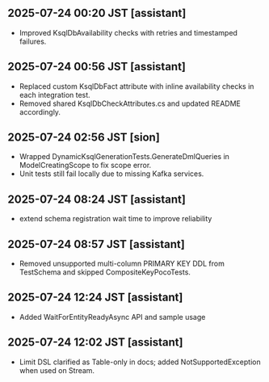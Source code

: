 ## 2025-07-24 00:20 JST [assistant]
- Improved KsqlDbAvailability checks with retries and timestamped failures.

## 2025-07-24 00:56 JST [assistant]
- Replaced custom KsqlDbFact attribute with inline availability checks in each integration test.
- Removed shared KsqlDbCheckAttributes.cs and updated README accordingly.

## 2025-07-24 02:56 JST [sion]
- Wrapped DynamicKsqlGenerationTests.GenerateDmlQueries in ModelCreatingScope to
  fix scope error.
- Unit tests still fail locally due to missing Kafka services.
## 2025-07-24 08:24 JST [assistant]
- extend schema registration wait time to improve reliability
## 2025-07-24 08:57 JST [assistant]
- Removed unsupported multi-column PRIMARY KEY DDL from TestSchema and skipped CompositeKeyPocoTests.

## 2025-07-24 12:24 JST [assistant]
- Added WaitForEntityReadyAsync API and sample usage
## 2025-07-24 12:02 JST [assistant]
- Limit DSL clarified as Table-only in docs; added NotSupportedException when used on Stream.

